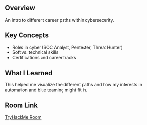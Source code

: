 ## Overview
An intro to different career paths within cybersecurity.

## Key Concepts
- Roles in cyber (SOC Analyst, Pentester, Threat Hunter)
- Soft vs. technical skills
- Certifications and career tracks

## What I Learned
This helped me visualize the different paths and how my interests in automation and blue teaming might fit in.

## Room Link
[TryHackMe Room](https://tryhackme.com/room/careers-in-cyber)

